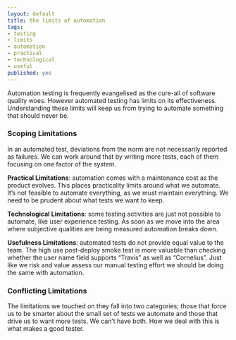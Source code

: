 ```yaml
---
layout: default
title: the limits of automation
tags:
- testing
- limits
- automation
- practical
- technological
- useful
published: yes
---
```

Automation testing is frequently evangelised as the cure-all of software quality woes. However automated testing has limits on its effectiveness. Understanding these limits will keep us from trying to automate something that should never be.

### Scoping Limitations
In an automated test, deviations from the norm are not necessarily reported as failures. We can work around that by writing more tests, each of them focusing on one factor of the system.

**Practical Limitations**: automation comes with a maintenance cost as the product evolves. This places practicality limits around what we automate. It’s not feasible to automate everything, as we must maintain everything. We need to be prudent about what tests we want to keep.

**Technological Limitations**: some testing activities are just not possible to automate, like user experience testing. As soon as we move into the area where subjective qualities are being measured automation breaks down.

**Usefulness Limitations**: automated tests do not provide equal value to the team. The high use post-deploy smoke test is more valuable than checking whether the user name field supports “Travis” as well as “Cornelius”. Just like we risk and value assess our manual testing effort we should be doing the same with automation.

### Conflicting Limitations
The limitations we touched on they fall into two categories; those that force us to be smarter about the small set of tests we automate and those that drive us to want more tests. We can’t have both. How we deal with this is what makes a good tester.